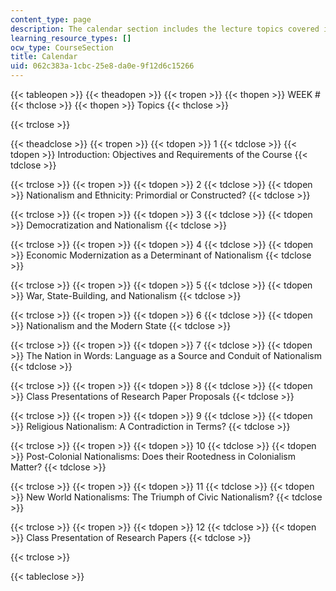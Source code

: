 ```yaml
---
content_type: page
description: The calendar section includes the lecture topics covered in the course.
learning_resource_types: []
ocw_type: CourseSection
title: Calendar
uid: 062c383a-1cbc-25e8-da0e-9f12d6c15266
---
```


{{< tableopen >}}
{{< theadopen >}}
{{< tropen >}}
{{< thopen >}}
WEEK #
{{< thclose >}}
{{< thopen >}}
Topics
{{< thclose >}}

{{< trclose >}}

{{< theadclose >}}
{{< tropen >}}
{{< tdopen >}}
1
{{< tdclose >}}
{{< tdopen >}}
Introduction: Objectives and Requirements of the Course
{{< tdclose >}}

{{< trclose >}}
{{< tropen >}}
{{< tdopen >}}
2
{{< tdclose >}}
{{< tdopen >}}
Nationalism and Ethnicity: Primordial or Constructed?
{{< tdclose >}}

{{< trclose >}}
{{< tropen >}}
{{< tdopen >}}
3
{{< tdclose >}}
{{< tdopen >}}
Democratization and Nationalism
{{< tdclose >}}

{{< trclose >}}
{{< tropen >}}
{{< tdopen >}}
4
{{< tdclose >}}
{{< tdopen >}}
Economic Modernization as a Determinant of Nationalism
{{< tdclose >}}

{{< trclose >}}
{{< tropen >}}
{{< tdopen >}}
5
{{< tdclose >}}
{{< tdopen >}}
War, State-Building, and Nationalism
{{< tdclose >}}

{{< trclose >}}
{{< tropen >}}
{{< tdopen >}}
6
{{< tdclose >}}
{{< tdopen >}}
Nationalism and the Modern State
{{< tdclose >}}

{{< trclose >}}
{{< tropen >}}
{{< tdopen >}}
7
{{< tdclose >}}
{{< tdopen >}}
The Nation in Words: Language as a Source and Conduit of Nationalism
{{< tdclose >}}

{{< trclose >}}
{{< tropen >}}
{{< tdopen >}}
8
{{< tdclose >}}
{{< tdopen >}}
Class Presentations of Research Paper Proposals
{{< tdclose >}}

{{< trclose >}}
{{< tropen >}}
{{< tdopen >}}
9
{{< tdclose >}}
{{< tdopen >}}
Religious Nationalism: A Contradiction in Terms?
{{< tdclose >}}

{{< trclose >}}
{{< tropen >}}
{{< tdopen >}}
10
{{< tdclose >}}
{{< tdopen >}}
Post-Colonial Nationalisms: Does their Rootedness in Colonialism Matter?
{{< tdclose >}}

{{< trclose >}}
{{< tropen >}}
{{< tdopen >}}
11
{{< tdclose >}}
{{< tdopen >}}
New World Nationalisms: The Triumph of Civic Nationalism?
{{< tdclose >}}

{{< trclose >}}
{{< tropen >}}
{{< tdopen >}}
12
{{< tdclose >}}
{{< tdopen >}}
Class Presentation of Research Papers
{{< tdclose >}}

{{< trclose >}}

{{< tableclose >}}
